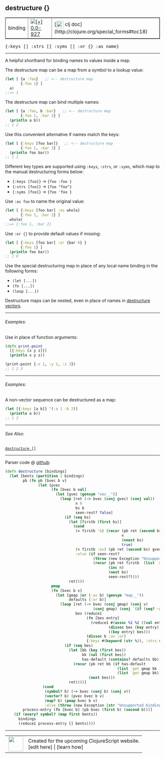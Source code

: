 ## destructure {}



 <table border="1">
<tr>
<td>binding</td>
<td><a href="https://github.com/cljsinfo/cljs-api-docs/tree/0.0-927"><img valign="middle" alt="[+] 0.0-927" title="Added in 0.0-927" src="https://img.shields.io/badge/+-0.0--927-lightgrey.svg"></a> </td>
<td>
[<img height="24px" valign="middle" src="http://i.imgur.com/1GjPKvB.png"> clj doc](http://clojure.org/special_forms#toc18)
</td>
</tr>
</table>

<samp>{:keys \[\] :strs \[\] :syms \[\] :or {} :as name}</samp><br>

---


A helpful shorthand for binding names to values inside a map.

The destructure map can be a map from a symbol to a lookup value:

```clj
(let [ {a :foo}   ;; <-- destructure map
       {:foo 1} ]
  a)
;;=> 1
```

The destructure map can bind multiple names:

```clj
(let [ {a :foo, b :bar}   ;; <-- destructure map
       {:foo 1, :bar 2} ]
  (println a b))
;; 1 2
```

Use this convenient alternative if names match the keys:

```clj
(let [ {:keys [foo bar]}   ;; <-- destructure map
       {:foo 1, :bar 2} ]
  (println foo bar))
;; 1 2
```

Different key types are supported using `:keys`, `:strs`, or `:syms`, which
map to the manual destructuring forms below:

- `{:keys [foo]}` -> `{foo :foo }`
- `{:strs [foo]}` -> `{foo "foo"}`
- `{:syms [foo]}` -> `{foo 'foo }`

Use `:as foo` to name the original value:

```clj
(let [ {:keys [foo bar] :as whole}
       {:foo 1, :bar 2} ]
  whole)
;;=> {:foo 1, :bar 2}
```

Use `:or {}` to provide default values if missing:

```clj
(let [ {:keys [foo bar] :or {bar 0} }
       {:foo 1} ]
  (println foo bar))
;; 1 0
```

Use the special destructuring map in place of any local name binding in the
following forms:

- `(let [...])`
- `(fn [...])`
- `(loop [...])`

Destructure maps can be nested, even in place of names in [destructure
vectors](syntax_destructure-vector.md).

---

###### Examples:

Use in place of function arguments:

```clj
(defn print-point
  [{:keys [x y z]}]
  (println x y z))

(print-point {:x 1, :y 2, :z 3})
;; 1 2 3
```

---
###### Examples:

A non-vector sequence can be destructured as a map:

```clj
(let [{:keys [a b]} '(:a 1 :b 2)]
  (println a b))
;; 1 2
```

---

###### See Also:

[`destructure []`](syntax_destructure-vector.md)<br>

---




Parser code @ [github](https://github.com/clojure/clojure/blob/clojure-1.3.0/src/clj/clojure/core.clj#L3896-L3951):

```clj
(defn destructure [bindings]
  (let [bents (partition 2 bindings)
        pb (fn pb [bvec b v]
               (let [pvec
                     (fn [bvec b val]
                       (let [gvec (gensym "vec__")]
                         (loop [ret (-> bvec (conj gvec) (conj val))
                                n 0
                                bs b
                                seen-rest? false]
                           (if (seq bs)
                             (let [firstb (first bs)]
                               (cond
                                (= firstb '&) (recur (pb ret (second bs) (list `nthnext gvec n))
                                                     n
                                                     (nnext bs)
                                                     true)
                                (= firstb :as) (pb ret (second bs) gvec)
                                :else (if seen-rest?
                                        (throw (new Exception "Unsupported binding form, only :as can follow & parameter"))
                                        (recur (pb ret firstb  (list `nth gvec n nil))
                                               (inc n)
                                               (next bs)
                                               seen-rest?))))
                             ret))))
                     pmap
                     (fn [bvec b v]
                       (let [gmap (or (:as b) (gensym "map__"))
                             defaults (:or b)]
                         (loop [ret (-> bvec (conj gmap) (conj v)
                                        (conj gmap) (conj `(if (seq? ~gmap) (apply hash-map ~gmap) ~gmap)))
                                bes (reduce1
                                     (fn [bes entry]
                                       (reduce1 #(assoc %1 %2 ((val entry) %2))
                                               (dissoc bes (key entry))
                                               ((key entry) bes)))
                                     (dissoc b :as :or)
                                     {:keys #(keyword (str %)), :strs str, :syms #(list `quote %)})]
                           (if (seq bes)
                             (let [bb (key (first bes))
                                   bk (val (first bes))
                                   has-default (contains? defaults bb)]
                               (recur (pb ret bb (if has-default
                                                   (list `get gmap bk (defaults bb))
                                                   (list `get gmap bk)))
                                      (next bes)))
                             ret))))]
                 (cond
                  (symbol? b) (-> bvec (conj b) (conj v))
                  (vector? b) (pvec bvec b v)
                  (map? b) (pmap bvec b v)
                  :else (throw (new Exception (str "Unsupported binding form: " b))))))
        process-entry (fn [bvec b] (pb bvec (first b) (second b)))]
    (if (every? symbol? (map first bents))
      bindings
      (reduce1 process-entry [] bents))))
```

<!--
Repo - tag - source tree - lines:

 <pre>
clojure @ clojure-1.3.0
└── src
    └── clj
        └── clojure
            └── <ins>[core.clj:3896-3951](https://github.com/clojure/clojure/blob/clojure-1.3.0/src/clj/clojure/core.clj#L3896-L3951)</ins>
</pre>

-->

---




 <table>
<tr><td>
<img valign="middle" align="right" width="48px" src="http://i.imgur.com/Hi20huC.png">
</td><td>
Created for the upcoming ClojureScript website.<br>
[edit here] | [learn how]
</td></tr></table>

[edit here]:https://github.com/cljsinfo/cljs-api-docs/blob/master/cljsdoc/syntax_destructure-map.cljsdoc
[learn how]:https://github.com/cljsinfo/cljs-api-docs/wiki/cljsdoc-files

<!--

This information was too distracting to show to readers, but I'll leave it
commented here since it is helpful to:

- pretty-print the data used to generate this document
- and show how to retrieve that data



The API data for this symbol:

```clj
{:description "A helpful shorthand for binding names to values inside a map.\n\nThe destructure map can be a map from a symbol to a lookup value:\n\n```clj\n(let [ {a :foo}   ;; <-- destructure map\n       {:foo 1} ]\n  a)\n;;=> 1\n```\n\nThe destructure map can bind multiple names:\n\n```clj\n(let [ {a :foo, b :bar}   ;; <-- destructure map\n       {:foo 1, :bar 2} ]\n  (println a b))\n;; 1 2\n```\n\nUse this convenient alternative if names match the keys:\n\n```clj\n(let [ {:keys [foo bar]}   ;; <-- destructure map\n       {:foo 1, :bar 2} ]\n  (println foo bar))\n;; 1 2\n```\n\nDifferent key types are supported using `:keys`, `:strs`, or `:syms`, which\nmap to the manual destructuring forms below:\n\n- `{:keys [foo]}` -> `{foo :foo }`\n- `{:strs [foo]}` -> `{foo \"foo\"}`\n- `{:syms [foo]}` -> `{foo 'foo }`\n\nUse `:as foo` to name the original value:\n\n```clj\n(let [ {:keys [foo bar] :as whole}\n       {:foo 1, :bar 2} ]\n  whole)\n;;=> {:foo 1, :bar 2}\n```\n\nUse `:or {}` to provide default values if missing:\n\n```clj\n(let [ {:keys [foo bar] :or {bar 0} }\n       {:foo 1} ]\n  (println foo bar))\n;; 1 0\n```\n\nUse the special destructuring map in place of any local name binding in the\nfollowing forms:\n\n- `(let [...])`\n- `(fn [...])`\n- `(loop [...])`\n\nDestructure maps can be nested, even in place of names in [destructure\nvectors](syntax/destructure-vector).",
 :ns "syntax",
 :name "destructure-map",
 :history [["+" "0.0-927"]],
 :type "binding",
 :related ["syntax/destructure-vector"],
 :full-name-encode "syntax_destructure-map",
 :source {:code "(defn destructure [bindings]\n  (let [bents (partition 2 bindings)\n        pb (fn pb [bvec b v]\n               (let [pvec\n                     (fn [bvec b val]\n                       (let [gvec (gensym \"vec__\")]\n                         (loop [ret (-> bvec (conj gvec) (conj val))\n                                n 0\n                                bs b\n                                seen-rest? false]\n                           (if (seq bs)\n                             (let [firstb (first bs)]\n                               (cond\n                                (= firstb '&) (recur (pb ret (second bs) (list `nthnext gvec n))\n                                                     n\n                                                     (nnext bs)\n                                                     true)\n                                (= firstb :as) (pb ret (second bs) gvec)\n                                :else (if seen-rest?\n                                        (throw (new Exception \"Unsupported binding form, only :as can follow & parameter\"))\n                                        (recur (pb ret firstb  (list `nth gvec n nil))\n                                               (inc n)\n                                               (next bs)\n                                               seen-rest?))))\n                             ret))))\n                     pmap\n                     (fn [bvec b v]\n                       (let [gmap (or (:as b) (gensym \"map__\"))\n                             defaults (:or b)]\n                         (loop [ret (-> bvec (conj gmap) (conj v)\n                                        (conj gmap) (conj `(if (seq? ~gmap) (apply hash-map ~gmap) ~gmap)))\n                                bes (reduce1\n                                     (fn [bes entry]\n                                       (reduce1 #(assoc %1 %2 ((val entry) %2))\n                                               (dissoc bes (key entry))\n                                               ((key entry) bes)))\n                                     (dissoc b :as :or)\n                                     {:keys #(keyword (str %)), :strs str, :syms #(list `quote %)})]\n                           (if (seq bes)\n                             (let [bb (key (first bes))\n                                   bk (val (first bes))\n                                   has-default (contains? defaults bb)]\n                               (recur (pb ret bb (if has-default\n                                                   (list `get gmap bk (defaults bb))\n                                                   (list `get gmap bk)))\n                                      (next bes)))\n                             ret))))]\n                 (cond\n                  (symbol? b) (-> bvec (conj b) (conj v))\n                  (vector? b) (pvec bvec b v)\n                  (map? b) (pmap bvec b v)\n                  :else (throw (new Exception (str \"Unsupported binding form: \" b))))))\n        process-entry (fn [bvec b] (pb bvec (first b) (second b)))]\n    (if (every? symbol? (map first bents))\n      bindings\n      (reduce1 process-entry [] bents))))",
          :title "Parser code",
          :repo "clojure",
          :tag "clojure-1.3.0",
          :filename "src/clj/clojure/core.clj",
          :lines [3896 3951]},
 :usage ["{:keys [] :strs [] :syms [] :or {} :as name}"],
 :examples [{:id "0d56ee",
             :content "Use in place of function arguments:\n\n```clj\n(defn print-point\n  [{:keys [x y z]}]\n  (println x y z))\n\n(print-point {:x 1, :y 2, :z 3})\n;; 1 2 3\n```"}
            {:id "7a51df",
             :content "A non-vector sequence can be destructured as a map:\n\n```clj\n(let [{:keys [a b]} '(:a 1 :b 2)]\n  (println a b))\n;; 1 2\n```"}],
 :full-name "syntax/destructure-map",
 :display "destructure {}",
 :clj-doc "http://clojure.org/special_forms#toc18"}

```

Retrieve the API data for this symbol:

```clj
;; from Clojure REPL
(require '[clojure.edn :as edn])
(-> (slurp "https://raw.githubusercontent.com/cljsinfo/cljs-api-docs/catalog/cljs-api.edn")
    (edn/read-string)
    (get-in [:symbols "syntax/destructure-map"]))
```

-->
